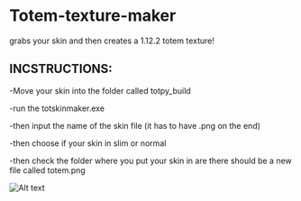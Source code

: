 # Totem-texture-maker
grabs your skin and then creates a 1.12.2 totem texture!


## INCSTRUCTIONS:

-Move your skin into the folder called totpy_build

-run the totskinmaker.exe

-then input the name of the skin file (it has to have .png on the end)

-then choose if your skin in slim or normal

-then check the folder where you put your skin in are there should be a new file called totem.png

![Alt text](https://i.ibb.co/gdm91n2/aaaaaa.png)
